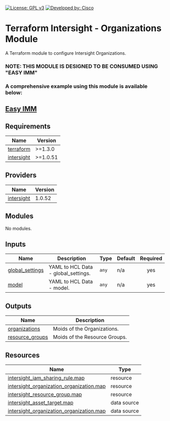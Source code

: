 <!-- BEGIN_TF_DOCS -->
[![License: GPL v3](https://img.shields.io/badge/License-GPLv3-blue.svg)](https://www.gnu.org/licenses/gpl-3.0)
[![Developed by: Cisco](https://img.shields.io/badge/Developed%20by-Cisco-blue)](https://developer.cisco.com)

# Terraform Intersight - Organizations Module

A Terraform module to configure Intersight Organizations.

### NOTE: THIS MODULE IS DESIGNED TO BE CONSUMED USING "EASY IMM"

### A comprehensive example using this module is available below:

## [Easy IMM](https://github.com/terraform-cisco-modules/easy-imm)

## Requirements

| Name | Version |
|------|---------|
| <a name="requirement_terraform"></a> [terraform](#requirement\_terraform) | >=1.3.0 |
| <a name="requirement_intersight"></a> [intersight](#requirement\_intersight) | >=1.0.51 |
## Providers

| Name | Version |
|------|---------|
| <a name="provider_intersight"></a> [intersight](#provider\_intersight) | 1.0.52 |
## Modules

No modules.
## Inputs

| Name | Description | Type | Default | Required |
|------|-------------|------|---------|:--------:|
| <a name="input_global_settings"></a> [global\_settings](#input\_global\_settings) | YAML to HCL Data - global\_settings. | `any` | n/a | yes |
| <a name="input_model"></a> [model](#input\_model) | YAML to HCL Data - model. | `any` | n/a | yes |
## Outputs

| Name | Description |
|------|-------------|
| <a name="output_organizations"></a> [organizations](#output\_organizations) | Moids of the Organizations. |
| <a name="output_resource_groups"></a> [resource\_groups](#output\_resource\_groups) | Moids of the Resource Groups. |
## Resources

| Name | Type |
|------|------|
| [intersight_iam_sharing_rule.map](https://registry.terraform.io/providers/CiscoDevNet/intersight/latest/docs/resources/iam_sharing_rule) | resource |
| [intersight_organization_organization.map](https://registry.terraform.io/providers/CiscoDevNet/intersight/latest/docs/resources/organization_organization) | resource |
| [intersight_resource_group.map](https://registry.terraform.io/providers/CiscoDevNet/intersight/latest/docs/resources/resource_group) | resource |
| [intersight_asset_target.map](https://registry.terraform.io/providers/CiscoDevNet/intersight/latest/docs/data-sources/asset_target) | data source |
| [intersight_organization_organization.map](https://registry.terraform.io/providers/CiscoDevNet/intersight/latest/docs/data-sources/organization_organization) | data source |
<!-- END_TF_DOCS -->